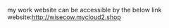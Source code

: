 my work website can be accessible by the below link  
website:http://wisecow.mycloud2.shop









